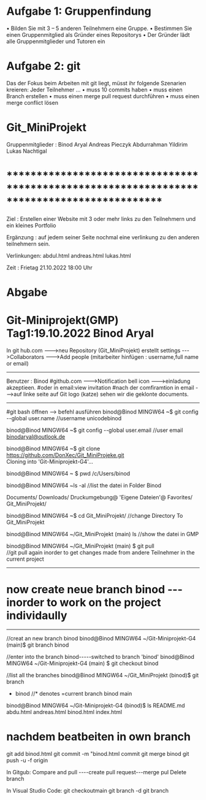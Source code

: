 # Aufgabe 1: Gruppenfindung
•	Bilden Sie mit 3 – 5 anderen Teilnehmern eine Gruppe.
•	Bestimmen Sie einen Gruppenmitglied als Gründer eines Repositorys
•	Der Gründer lädt alle Gruppenmitglieder und Tutoren ein

# Aufgabe 2: git 
Das der Fokus beim Arbeiten mit git liegt, müsst ihr folgende Szenarien kreieren:
	Jeder Teilnehmer …
•	muss 10 commits haben
•	muss einen Branch erstellen
•	muss einen merge pull request durchführen
•	muss einen merge conflict lösen

 # Git_MiniProjekt
Gruppenmitglieder :	Binod Aryal
					Andreas Pieczyk
					Abdurrahman Yildirim
					Lukas Nachtigal

# ******************************************************************************************
Ziel : 			Erstellen einer Website mit 3 oder mehr links zu den Teilnehmern und ein 
				kleines Portfolio

Ergänzung :		auf jedem seiner Seite nochmal eine verlinkung zu den anderen teilnehmern sein. 

Verlinkungen:	abdul.html  andreas.html	lukas.html

Zeit :			Frietag 21.10.2022 18:00 Uhr


# Abgabe 
# Git-Miniprojekt(GMP)     Tag1:19.10.2022     Binod Aryal
In git hub.com --->neu Repository (Git_MiniProjekt) erstellt 
settings --->Collaborators --->Add people (mitarbeiter hinfügen : username,full name or email)
***********************************************************************************************
Benutzer : Binod 
#github.com --->Notification bell icon --->einladung akzeptieen. 
#oder in email:view invitation 
#nach der comfiramtion in email --->auf linke seite auf Git logo (katze) sehen wir die geklonte documents.

*********************************************************************************************
#git bash öffnen --> befehl ausführen
binod@Binod MINGW64 ~$ git config --global user.name          //username
                       unicodebinod

binod@Binod MINGW64 ~$ git config --global user.email        //user email
                      binodaryal@outlook.de

binod@Binod MINGW64 ~$ git clone https://github.com/DonXec/Git_MiniProjeke.git     
Cloning into 'Git-Miniprojekt-G4'...

binod@Binod MINGW64 ~ $ pwd
                     /c/Users/binod

binod@Binod MINGW64 ~ls  -al         //list the datei in Folder Binod 
                      
 Documents/
 Downloads/
 Druckumgebung@
'Eigene Dateien'@
 Favorites/
 Git_MiniProjekt/
 
binod@Binod MINGW64 ~$ cd Git_MiniProjekt/        //change Directory To  Git_MiniProjekt

binod@Binod MINGW64 ~/Git_MiniProjekt (main) ls   //show the datei in GMP

binod@Binod MINGW64 ~/Git_MiniProjekt (main) $ git pull          
//git pull again inorder to get changes made from andere Teilnehmer in the current project                                         

********************************************************************
# now create neue branch binod ---inorder to work on the project individaully 
********************************************************************
//creat an new branch binod
binod@Binod MINGW64 ~/Git-Miniprojekt-G4 (main)$ git branch binod        

//enter into the branch binod-----switched to branch 'binod'
binod@Binod MINGW64 ~/Git-Miniprojekt-G4 (main) $ git checkout binod       

 //list all the branches 
binod@Binod MINGW64 ~/Git_MiniProjekt (binod)$ git branch         
* binod              //* denotes =current branch binod 
  main

binod@Binod MINGW64 ~/Git-Miniprojekt-G4 (binod)$ ls
README.md  abdu.html  andreas.html  binod.html  index.html   

# nachdem beatbeiten in own branch 
git add binod.html       git commit -m "binod.html commit
git merge binod
git push -u -f origin <curentbranch>

In Gitgub: 
   Compare and pull ----create pull request---merge pul
   Delete branch
   
In Visual Studio Code:
    git checkoutmain
	git branch -d <branchname>
	git branch


